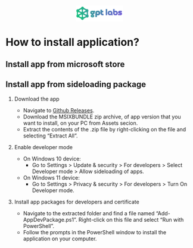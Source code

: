 <h1 align=center>
    <img align=center width="25%" src="https://github.com/mnikonov/gpt-labs/blob/main/src/Gpt.Labs/splash.png?raw=true" />
</h1>


# How to install application?

## Install app from microsoft store

## Install app from sideloading package

1. Download the app 

    - Navigate to [Github Releases](https://github.com/mnikonov/gpt-labs/releases).
    - Download the MSIXBUNDLE zip archive, of app version that you want to install, on your PC from Assets secion.
    - Extract the contents of the .zip file by right-clicking on the file and selecting “Extract All”.

2. Enable developer mode

    - On Windows 10 device:
        - Go to Settings > Update & security > For developers > Select Developer mode > Allow sideloading of apps.
    - On Windows 11 device:
        - Go to Settings > Privacy & security > For developers > Turn On Developer mode.

3. Install app packages for developers and certificate

    - Navigate to the extracted folder and find a file named “Add-AppDevPackage.ps1”. Right-click on this file and select “Run with PowerShell”.
    - Follow the prompts in the PowerShell window to install the application on your computer.